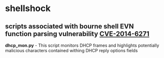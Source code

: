 shellshock
==========

scripts associated with bourne shell EVN function parsing vulnerability [CVE-2014-6271](http://web.nvd.nist.gov/view/vuln/detail?vulnId=CVE-2014-6271)
---

**dhcp_mon.py** - This script monitors DHCP frames and highlights potentially malicious characters contained withing DHCP reply options fields
